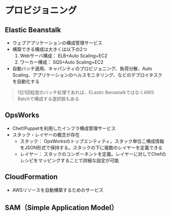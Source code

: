 # プロビジョニング

## Elastic Beanstalk
* ウェブアプリケーションの構成管理サービス
* 構築できる構成は大きくは以下の2つ
  1. Webサーバ構成： ELB+Auto Scaling+EC2
  2. ワーカー構成： SQS+Auto Scaling+EC2
* 自動バッチ適用、キャパシティのプロビジョニング、負荷分散、Auto Scaling、アプリケーションのヘルスモニタリング、などのデプロイタスクを自動化する

> 1日1回程度のバッチ処理であれば、ELastic BenastalkではなくAWS Batchで構成する選択肢もある

## OpsWorks
* Chef/Puppetを利用したインフラ構成管理サービス
* スタック・レイヤーの概念が存在
  - スタック： OpsWorksのトップエンティティ。スタック単位こ構成情報をJSON形式で保持する。スタックの下に複数のレイヤーを定義できる
  - レイヤー： スタックのコンポーネントを定義。レイヤーに対してChefのレシピをマッピングすることで詳細な設定が可能

## CloudFormation
* AWSリソースを自動構築するためのサービス

## SAM（Simple Application Model）
